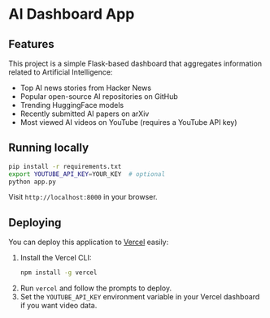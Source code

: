 # AI Dashboard App

## Features

This project is a simple Flask-based dashboard that aggregates information related to Artificial Intelligence:

- Top AI news stories from Hacker News
- Popular open-source AI repositories on GitHub
- Trending HuggingFace models
- Recently submitted AI papers on arXiv
- Most viewed AI videos on YouTube (requires a YouTube API key)

## Running locally

```bash
pip install -r requirements.txt
export YOUTUBE_API_KEY=YOUR_KEY  # optional
python app.py
```

Visit `http://localhost:8000` in your browser.

## Deploying

You can deploy this application to [Vercel](https://vercel.com/) easily:

1. Install the Vercel CLI:
   ```bash
   npm install -g vercel
   ```
2. Run `vercel` and follow the prompts to deploy.
3. Set the `YOUTUBE_API_KEY` environment variable in your Vercel dashboard if you want video data.

